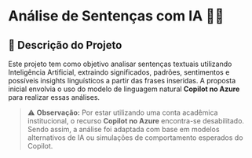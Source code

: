 # Análise de Sentenças com IA 🤖🧠

## 📝 Descrição do Projeto

Este projeto tem como objetivo analisar sentenças textuais utilizando Inteligência Artificial, extraindo significados, padrões, sentimentos e possíveis insights linguísticos a partir das frases inseridas. A proposta inicial envolvia o uso do modelo de linguagem natural **Copilot no Azure** para realizar essas análises.

> ⚠️ **Observação:** Por estar utilizando uma conta acadêmica institucional, o recurso **Copilot no Azure** encontra-se desabilitado. Sendo assim, a análise foi adaptada com base em modelos alternativos de IA ou simulações de comportamento esperados do Copilot.



